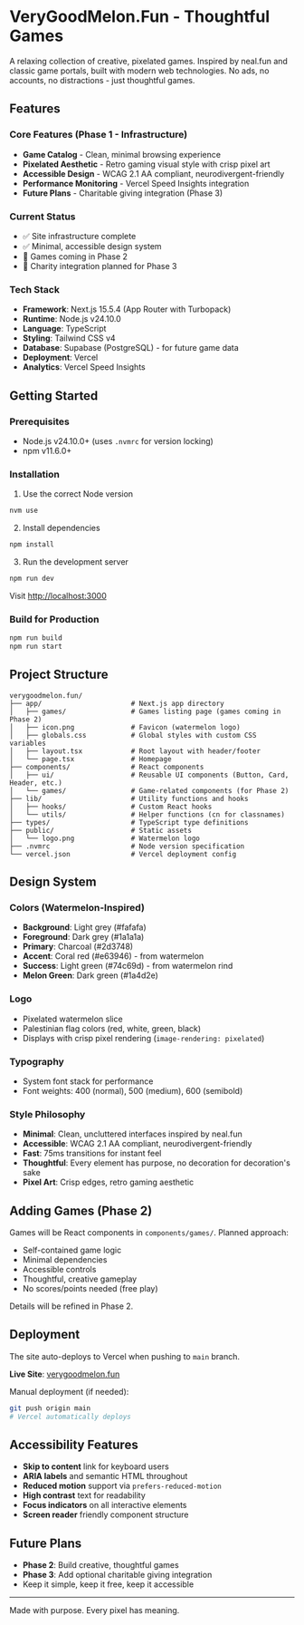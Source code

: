 # VeryGoodMelon.Fun - Thoughtful Games

A relaxing collection of creative, pixelated games. Inspired by neal.fun and classic game portals, built with modern web technologies. No ads, no accounts, no distractions - just thoughtful games.

## Features

### Core Features (Phase 1 - Infrastructure)
- **Game Catalog** - Clean, minimal browsing experience
- **Pixelated Aesthetic** - Retro gaming visual style with crisp pixel art
- **Accessible Design** - WCAG 2.1 AA compliant, neurodivergent-friendly
- **Performance Monitoring** - Vercel Speed Insights integration
- **Future Plans** - Charitable giving integration (Phase 3)

### Current Status
- ✅ Site infrastructure complete
- ✅ Minimal, accessible design system
- 🚧 Games coming in Phase 2
- 🔮 Charity integration planned for Phase 3

### Tech Stack
- **Framework**: Next.js 15.5.4 (App Router with Turbopack)
- **Runtime**: Node.js v24.10.0
- **Language**: TypeScript
- **Styling**: Tailwind CSS v4
- **Database**: Supabase (PostgreSQL) - for future game data
- **Deployment**: Vercel
- **Analytics**: Vercel Speed Insights

## Getting Started

### Prerequisites
- Node.js v24.10.0+ (uses `.nvmrc` for version locking)
- npm v11.6.0+

### Installation

1. Use the correct Node version
```bash
nvm use
```

2. Install dependencies
```bash
npm install
```

3. Run the development server
```bash
npm run dev
```

Visit [http://localhost:3000](http://localhost:3000)

### Build for Production
```bash
npm run build
npm run start
```

## Project Structure

```
verygoodmelon.fun/
├── app/                      # Next.js app directory
│   ├── games/                # Games listing page (games coming in Phase 2)
│   ├── icon.png              # Favicon (watermelon logo)
│   ├── globals.css           # Global styles with custom CSS variables
│   ├── layout.tsx            # Root layout with header/footer
│   └── page.tsx              # Homepage
├── components/               # React components
│   ├── ui/                   # Reusable UI components (Button, Card, Header, etc.)
│   └── games/                # Game-related components (for Phase 2)
├── lib/                      # Utility functions and hooks
│   ├── hooks/                # Custom React hooks
│   └── utils/                # Helper functions (cn for classnames)
├── types/                    # TypeScript type definitions
├── public/                   # Static assets
│   └── logo.png              # Watermelon logo
├── .nvmrc                    # Node version specification
└── vercel.json               # Vercel deployment config
```

## Design System

### Colors (Watermelon-Inspired)
- **Background**: Light grey (#fafafa)
- **Foreground**: Dark grey (#1a1a1a)
- **Primary**: Charcoal (#2d3748)
- **Accent**: Coral red (#e63946) - from watermelon
- **Success**: Light green (#74c69d) - from watermelon rind
- **Melon Green**: Dark green (#1a4d2e)

### Logo
- Pixelated watermelon slice
- Palestinian flag colors (red, white, green, black)
- Displays with crisp pixel rendering (`image-rendering: pixelated`)

### Typography
- System font stack for performance
- Font weights: 400 (normal), 500 (medium), 600 (semibold)

### Style Philosophy
- **Minimal**: Clean, uncluttered interfaces inspired by neal.fun
- **Accessible**: WCAG 2.1 AA compliant, neurodivergent-friendly
- **Fast**: 75ms transitions for instant feel
- **Thoughtful**: Every element has purpose, no decoration for decoration's sake
- **Pixel Art**: Crisp edges, retro gaming aesthetic

## Adding Games (Phase 2)

Games will be React components in `components/games/`. Planned approach:
- Self-contained game logic
- Minimal dependencies
- Accessible controls
- Thoughtful, creative gameplay
- No scores/points needed (free play)

Details will be refined in Phase 2.

## Deployment

The site auto-deploys to Vercel when pushing to `main` branch.

**Live Site**: [verygoodmelon.fun](https://verygoodmelon.fun)

Manual deployment (if needed):
```bash
git push origin main
# Vercel automatically deploys
```

## Accessibility Features

- **Skip to content** link for keyboard users
- **ARIA labels** and semantic HTML throughout
- **Reduced motion** support via `prefers-reduced-motion`
- **High contrast** text for readability
- **Focus indicators** on all interactive elements
- **Screen reader** friendly component structure

## Future Plans

- **Phase 2**: Build creative, thoughtful games
- **Phase 3**: Add optional charitable giving integration
- Keep it simple, keep it free, keep it accessible

---

Made with purpose. Every pixel has meaning.
